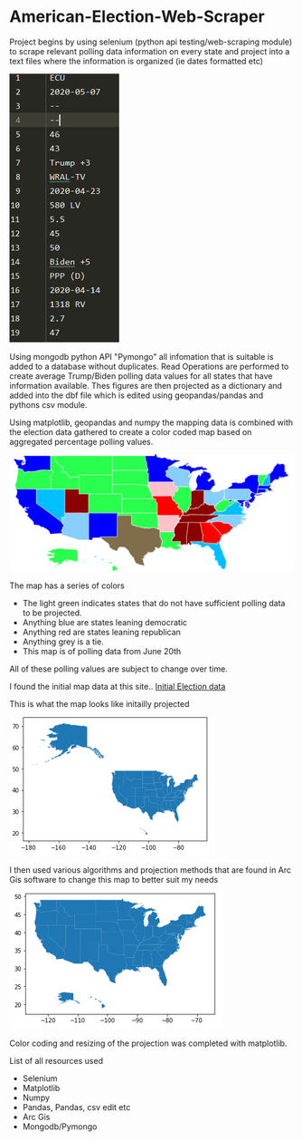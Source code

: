 # American-Election-Web-Scraper
Project begins by using selenium (python api testing/web-scraping module) to scrape relevant polling data information on every state and project into a text
files where the information is organized (ie dates formatted etc)

![text file snippet](images/edited_Data.PNG?raw=true "Sample Text File")

Using mongodb python API "Pymongo" all infomation that is suitable is added to a database without duplicates.
Read Operations are performed to create average Trump/Biden polling data values for all states that have information available.
Thes figures are then projected as a dictionary and added into the dbf file which is edited using geopandas/pandas and pythons csv module.

Using matplotlib, geopandas and numpy the mapping data is combined with the election data gathered to create a color coded map based on aggregated percentage polling values.
  

![electoral_Map](images/electoral_Map.PNG?raw=true "Electoral Map")

The map has a series of colors
* The light green indicates states that do not have sufficient polling data to be projected.
* Anything blue are states leaning democratic
* Anything red are states leaning republican
* Anything grey is a tie.
* This map is of polling data from June 20th

All of these polling values are subject to change over time.

I found the initial map data at this site..
[Initial Election data](https://www.arcgis.com/home/item.html?id=f7f805eb65eb4ab787a0a3e1116ca7e5)

This is what the map looks like initailly projected

![ Initial Electoral Map](images/inital_MapPNG.PNG?raw=true "Electoral Map")

I then used various algorithms and projection methods that are found in Arc Gis software to change this map to better suit my needs

![ Edited Electoral Map](images/edited_MapPNG.PNG?raw=true "Electoral Map")

Color coding and resizing of the projection was completed with matplotlib.

List of all resources used
* Selenium
* Matplotlib
* Numpy
* Pandas, Pandas, csv edit etc
* Arc Gis
* Mongodb/Pymongo


